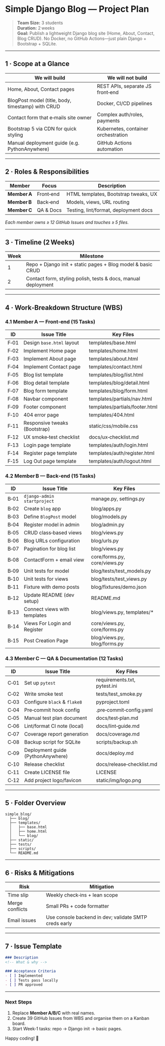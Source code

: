 # Simple Django Blog — Project Plan

> **Team Size:** 3 students  
> **Duration:** 2 weeks  
> **Goal:** Publish a lightweight Django blog site (Home, About, Contact, Blog CRUD). No Docker, no GitHub Actions—just plain Django + Bootstrap + SQLite.

---
## 1 · Scope at a Glance
| We **will** build | We will **not** build |
|---|---|
| Home, About, Contact pages | REST APIs, separate JS front‑end |
| BlogPost model (title, body, timestamp) with CRUD | Docker, CI/CD pipelines |
| Contact form that e‑mails site owner | Complex auth/roles, payments |
| Bootstrap 5 via CDN for quick styling | Kubernetes, container orchestration |
| Manual deployment guide (e.g. PythonAnywhere) | GitHub Actions automation |

---
## 2 · Roles & Responsibilities
| Member | Focus | Description |
|---|---|---|
| **Member A** | Front‑end | HTML templates, Bootstrap tweaks, UX |
| **Member B** | Back‑end | Models, views, URL routing |
| **Member C** | QA & Docs | Testing, lint/format, deployment docs |

*Each member owns ≥ 12 GitHub Issues and touches ≥ 5 files.*

---
## 3 · Timeline (2 Weeks)
| Week | Milestone |
|---|---|
| 1 | Repo + Django init + static pages + Blog model & basic CRUD |
| 2 | Contact form, styling polish, tests & docs, manual deployment |

---
## 4 · Work‑Breakdown Structure (WBS)
### 4.1 Member A — Front‑end (15 Tasks)
| ID | Issue Title | Key Files |
|---|---|---|
| F‑01 | Design `base.html` layout | templates/base.html |
| F‑02 | Implement Home page | templates/home.html |
| F‑03 | Implement About page | templates/about.html |
| F‑04 | Implement Contact page | templates/contact.html |
| F‑05 | Blog list template | templates/blog/list.html |
| F‑06 | Blog detail template | templates/blog/detail.html |
| F‑07 | Blog form template | templates/blog/form.html |
| F‑08 | Navbar component | templates/partials/nav.html |
| F‑09 | Footer component | templates/partials/footer.html |
| F‑10 | 404 error page | templates/404.html |
| F‑11 | Responsive tweaks (Bootstrap) | static/css/mobile.css |
| F‑12 | UX smoke‑test checklist | docs/ux‑checklist.md |
| F‑13 | Login page template | templates/auth/login.html |
| F‑14 | Register page template | templates/auth/register.html |
| F‑15 | Log Out page template | templates/auth/logout.html |

### 4.2 Member B — Back‑end (15 Tasks)
| ID | Issue Title | Key Files |
|---|---|---|
| B‑01 | `django‑admin startproject` | manage.py, settings.py |
| B‑02 | Create `blog` app | blog/apps.py |
| B‑03 | Define `BlogPost` model | blog/models.py |
| B‑04 | Register model in admin | blog/admin.py |
| B‑05 | CRUD class‑based views | blog/views.py |
| B‑06 | Blog URLs configuration | blog/urls.py |
| B‑07 | Pagination for blog list | blog/views.py |
| B‑08 | ContactForm + email view | core/forms.py, core/views.py |
| B‑09 | Unit tests for model | blog/tests/test_models.py |
| B‑10 | Unit tests for views | blog/tests/test_views.py |
| B‑11 | Fixture with demo posts | blog/fixtures/demo.json |
| B‑12 | Update README (dev setup) | README.md |
| B‑13 | Connect views with templates | blog/views.py, templates/* |
| B‑14 | Views For Login and Register | core/views.py, core/forms.py |
| B‑15 | Post Creation Page | blog/views.py, blog/forms.py |

### 4.3 Member C — QA & Documentation (12 Tasks)
| ID | Issue Title | Key Files |
|---|---|---|
| C‑01 | Set up `pytest` | requirements.txt, pytest.ini |
| C‑02 | Write smoke test | tests/test_smoke.py |
| C‑03 | Configure `black` & `flake8` | pyproject.toml |
| C‑04 | Pre‑commit hook config | .pre‑commit‑config.yaml |
| C‑05 | Manual test plan document | docs/test‑plan.md |
| C‑06 | Lint/format CI note (local) | docs/lint‑guide.md |
| C‑07 | Coverage report generation | docs/coverage.md |
| C‑08 | Backup script for SQLite | scripts/backup.sh |
| C‑09 | Deployment guide (PythonAnywhere) | docs/deploy.md |
| C‑10 | Release checklist | docs/release‑checklist.md |
| C‑11 | Create LICENSE file | LICENSE |
| C‑12 | Add project logo/favicon | static/img/logo.png |

---
## 5 · Folder Overview
```
simple_blog/
  ├── blog/
  ├── templates/
  │   ├── base.html
  │   ├── home.html
  │   └── blog/
  ├── static/
  ├── tests/
  ├── scripts/
  └── README.md
```

---
## 6 · Risks & Mitigations
| Risk | Mitigation |
|---|---|
| Time slip | Weekly check‑ins + lean scope |
| Merge conflicts | Small PRs + code formatter |
| Email issues | Use console backend in dev; validate SMTP creds early |

---
## 7 · Issue Template
```markdown
### Description
<!-- What & why -->

### Acceptance Criteria
- [ ] Implemented
- [ ] Tests pass locally
- [ ] PR approved
```

---
### Next Steps
1. Replace **Member A/B/C** with real names.  
2. Create 39 GitHub Issues from WBS and organise them on a Kanban board.  
3. Start Week‑1 tasks: repo → Django init → basic pages.

Happy coding! 🎉
